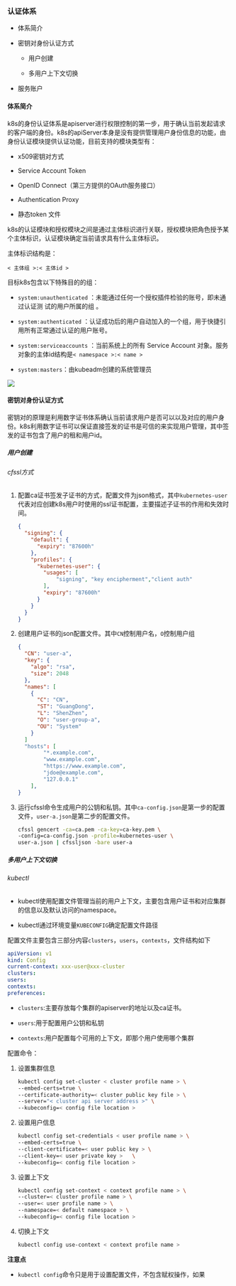 ### 认证体系

- 体系简介

- 密钥对身份认证方式
  
  - 用户创建
  
  - 多用户上下文切换

- 服务账户

#### 体系简介

k8s的身份认证体系是apiserver进行权限控制的第一步，用于确认当前发起请求的客户端的身份。k8s的apiServer本身是没有提供管理用户身份信息的功能，由身份认证模块提供认证功能，目前支持的模块类型有：

- x509密钥对方式

- Service Account Token

- OpenID Connect（第三方提供的OAuth服务接口）

- Authentication Proxy

- 静态token 文件

k8s的认证模块和授权模块之间是通过主体标识进行关联，授权模块把角色授予某个主体标识，认证模块确定当前请求具有什么主体标识。

主体标识结构是：

`< 主体组 >:< 主体id >`

目标k8s包含以下特殊目的的组：

- `system:unauthenticated` ：未能通过任何一个授权插件检验的账号，即未通过认证测 试的用户所属的组 。

- `system:authenticated` ：认证成功后的用户自动加入的一个组，用于快捷引用所有正常通过认证的用户账号。

- `system:serviceaccounts` ：当前系统上的所有 Service Account 对象。服务对象的主体id结构是`< namespace >:< name >`

- `system:masters`：由kubeadm创建的系统管理员

![](E:\Notebook\Personal\NoteBook\img\52425d5b92e26a3069639880e65005cb3c56721a.png)

#### 密钥对身份认证方式

密钥对的原理是利用数字证书体系确认当前请求用户是否可以以及对应的用户身份。k8s利用数字证书可以保证直接签发的证书是可信的来实现用户管理，其中签发的证书包含了用户的租和用户id。

##### 用户创建

###### cfssl方式

1. 配置ca证书签发子证书的方式，配置文件为json格式，其中`kubernetes-user`代表对应创建k8s用户时使用的ssl证书配置，主要描述子证书的作用和失效时间。
   
   ```json
   {
     "signing": {
       "default": {
         "expiry": "87600h"
       },
       "profiles": {
         "kubernetes-user": {
           "usages": [
               "signing", "key encipherment","client auth"
           ],
           "expiry": "87600h"
         }
       }
     }
   }
   ```

2. 创建用户证书的json配置文件。其中`CN`控制用户名，`O`控制用户组
   
   ```json
   {
     "CN": "user-a",    
     "key": {
       "algo": "rsa",
       "size": 2048
     },
     "names": [
       {
         "C": "CN",
         "ST": "GuangDong",
         "L": "ShenZhen",
         "O": "user-group-a",
         "OU": "System"
       }
     ]
     "hosts": [
           "*.example.com",
           "www.example.com",
           "https://www.example.com",
           "jdoe@example.com",
           "127.0.0.1"
       ],
   }   
   ```

3. 运行cfssl命令生成用户的公钥和私钥。其中`ca-config.json`是第一步的配置文件，`user-a.json`是第二步的配置文件。
   
   ```bash
   cfssl gencert -ca=ca.pem -ca-key=ca-key.pem \
   -config=ca-config.json -profile=kubernetes-user \
   user-a.json | cfssljson -bare user-a
   ```

##### 多用户上下文切换

###### kubectl

- kubectl使用配置文件管理当前的用户上下文，主要包含用户证书和对应集群的信息以及默认访问的namespace。

- kubectl通过环境变量`KUBECONFIG`确定配置文件路径

配置文件主要包含三部分内容`clusters`，`users`，`contexts`，文件结构如下

```yaml
apiVersion: v1
kind: Config
current-context: xxx-user@xxx-cluster
clusters:
users:
contexts: 
preferences: 
```

- `clusters`:主要存放每个集群的apiserver的地址以及ca证书。

- `users`:用于配置用户公钥和私钥

- `contexts`:用户配置每个可用的上下文，即那个用户使用哪个集群

配置命令：

1. 设置集群信息
   
   ```bash
   kubectl config set-cluster < cluster profile name > \
   --embed-certs=true \
   --certificate-authority=< cluster public key file > \
   --server="< cluster api server address >" \
   --kubeconfig=< config file location >
   ```

2. 设置用户信息
   
   ```bash
   kubectl config set-credentials < user profile name > \
   --embed-certs=true \
   --client-certificate=< user public key > \
   --client-key=< user private key >   \
   --kubeconfig=< config file location >
   ```

3. 设置上下文
   
   ```bash
   kubectl config set-context < context profile name > \
   --cluster=< cluster profile name > \
   --user=< user profile name > \
   --namespace=< default namespace > \
   --kubeconfig=< config file location >
   ```

4. 切换上下文
   
   ```bash
   kubectl config use-context < context profile name >
   ```

**注意点**

- `kubectl config`命令只是用于设置配置文件，不包含赋权操作，如果
